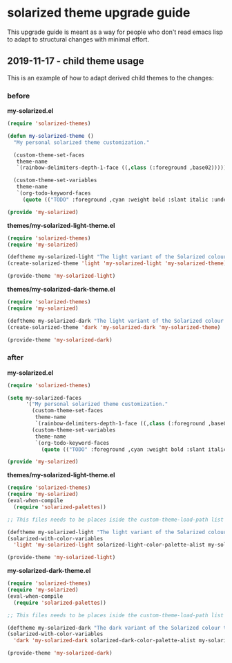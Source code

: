 # solarized theme upgrade guide

This upgrade guide is meant as a way for people who don't read emacs lisp to
adapt to structural changes with minimal effort.

## 2019-11-17 - child theme usage

This is an example of how to adapt derived child themes to the changes:

### before

**my-solarized.el**

```el
(require 'solarized-themes)

(defun my-solarized-theme ()
  "My personal solarized theme customization."

  (custom-theme-set-faces
   theme-name
   `(rainbow-delimiters-depth-1-face ((,class (:foreground ,base02)))))

  (custom-theme-set-variables
   theme-name
   `(org-todo-keyword-faces
     (quote (("TODO" :foreground ,cyan :weight bold :slant italic :underline nil))))))

(provide 'my-solarized)
```

**themes/my-solarized-light-theme.el**
```el
(require 'solarized-themes)
(require 'my-solarized)

(deftheme my-solarized-light "The light variant of the Solarized colour theme")
(create-solarized-theme 'light 'my-solarized-light 'my-solarized-theme)

(provide-theme 'my-solarized-light)
```

**themes/my-solarized-dark-theme.el**
```el
(require 'solarized-themes)
(require 'my-solarized)

(deftheme my-solarized-dark "The light variant of the Solarized colour theme")
(create-solarized-theme 'dark 'my-solarized-dark 'my-solarized-theme)

(provide-theme 'my-solarized-dark)
```


### after

**my-solarized.el**
```el
(require 'solarized-themes)

(setq my-solarized-faces
      '("My personal solarized theme customization."
        (custom-theme-set-faces
         theme-name
         `(rainbow-delimiters-depth-1-face ((,class (:foreground ,base02)))))
        (custom-theme-set-variables
         theme-name
         `(org-todo-keyword-faces
           (quote (("TODO" :foreground ,cyan :weight bold :slant italic :underline nil)))))))

(provide 'my-solarized)

```


**themes/my-solarized-light-theme.el**

```el
(require 'solarized-themes)
(require 'my-solarized)
(eval-when-compile
  (require 'solarized-palettes))

;; This files needs to be places iside the custom-theme-load-path list

(deftheme my-solarized-light "The light variant of the Solarized colour theme")
(solarized-with-color-variables
  'light 'my-solarized-light solarized-light-color-palette-alist my-solarized-faces)

(provide-theme 'my-solarized-light)

```

**my-solarized-dark-theme.el**

```el
(require 'solarized-themes)
(require 'my-solarized)
(eval-when-compile
  (require 'solarized-palettes))

;; This files needs to be places iside the custom-theme-load-path list

(deftheme my-solarized-dark "The dark variant of the Solarized colour theme")
(solarized-with-color-variables
  'dark 'my-solarized-dark solarized-dark-color-palette-alist my-solarized-faces)

(provide-theme 'my-solarized-dark)

```
